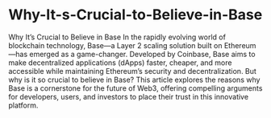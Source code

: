 # Why-It-s-Crucial-to-Believe-in-Base
Why It’s Crucial to Believe in Base
In the rapidly evolving world of blockchain technology, Base—a Layer 2 scaling solution built on Ethereum—has emerged as a game-changer. Developed by Coinbase, Base aims to make decentralized applications (dApps) faster, cheaper, and more accessible while maintaining Ethereum’s security and decentralization. But why is it so crucial to believe in Base? This article explores the reasons why Base is a cornerstone for the future of Web3, offering compelling arguments for developers, users, and investors to place their trust in this innovative platform.

